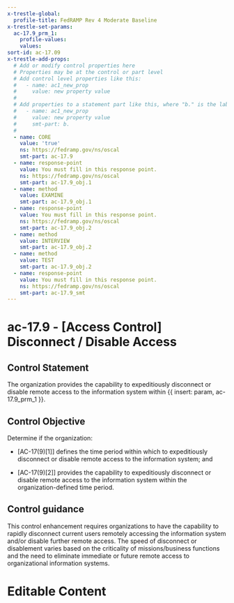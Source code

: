 ```yaml
---
x-trestle-global:
  profile-title: FedRAMP Rev 4 Moderate Baseline
x-trestle-set-params:
  ac-17.9_prm_1:
    profile-values:
    values:
sort-id: ac-17.09
x-trestle-add-props:
  # Add or modify control properties here
  # Properties may be at the control or part level
  # Add control level properties like this:
  #   - name: ac1_new_prop
  #     value: new property value
  #
  # Add properties to a statement part like this, where "b." is the label of the target statement part
  #   - name: ac1_new_prop
  #     value: new property value
  #     smt-part: b.
  #
  - name: CORE
    value: 'true'
    ns: https://fedramp.gov/ns/oscal
    smt-part: ac-17.9
  - name: response-point
    value: You must fill in this response point.
    ns: https://fedramp.gov/ns/oscal
    smt-part: ac-17.9_obj.1
  - name: method
    value: EXAMINE
    smt-part: ac-17.9_obj.1
  - name: response-point
    value: You must fill in this response point.
    ns: https://fedramp.gov/ns/oscal
    smt-part: ac-17.9_obj.2
  - name: method
    value: INTERVIEW
    smt-part: ac-17.9_obj.2
  - name: method
    value: TEST
    smt-part: ac-17.9_obj.2
  - name: response-point
    value: You must fill in this response point.
    ns: https://fedramp.gov/ns/oscal
    smt-part: ac-17.9_smt
---
```


# ac-17.9 - \[Access Control\] Disconnect / Disable Access

## Control Statement

The organization provides the capability to expeditiously disconnect or disable remote access to the information system within {{ insert: param, ac-17.9_prm_1 }}.

## Control Objective

Determine if the organization:

- \[AC-17(9)[1]\] defines the time period within which to expeditiously disconnect or disable remote access to the information system; and

- \[AC-17(9)[2]\] provides the capability to expeditiously disconnect or disable remote access to the information system within the organization-defined time period.

## Control guidance

This control enhancement requires organizations to have the capability to rapidly disconnect current users remotely accessing the information system and/or disable further remote access. The speed of disconnect or disablement varies based on the criticality of missions/business functions and the need to eliminate immediate or future remote access to organizational information systems.

# Editable Content

<!-- Make additions and edits below -->
<!-- The above represents the contents of the control as received by the profile, prior to additions. -->
<!-- If the profile makes additions to the control, they will appear below. -->
<!-- The above markdown may not be edited but you may edit the content below, and/or introduce new additions to be made by the profile. -->
<!-- If there is a yaml header at the top, parameter values may be edited. Use --set-parameters to incorporate the changes during assembly. -->
<!-- The content here will then replace what is in the profile for this control, after running profile-assemble. -->
<!-- The added parts in the profile for this control are below.  You may edit them and/or add new ones. -->
<!-- Each addition must have a heading either of the form ## Control my_addition_name -->
<!-- or ## Part a. (where the a. refers to one of the control statement labels.) -->
<!-- "## Control" parts are new parts added after the statement part. -->
<!-- "## Part" parts are new parts added into the top-level statement part with that label. -->
<!-- Subparts may be added with nested hash levels of the form ### My Subpart Name -->
<!-- underneath the parent ## Control or ## Part being added -->
<!-- See https://ibm.github.io/compliance-trestle/tutorials/ssp_profile_catalog_authoring/ssp_profile_catalog_authoring for guidance. -->

